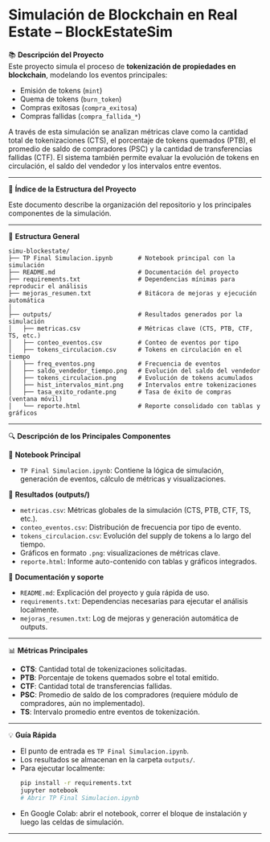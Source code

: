 # Simulación de Blockchain en Real Estate – BlockEstateSim

📚 **Descripción del Proyecto**  
Este proyecto simula el proceso de **tokenización de propiedades en blockchain**, modelando los eventos principales:  
- Emisión de tokens (`mint`)  
- Quema de tokens (`burn_token`)  
- Compras exitosas (`compra_exitosa`)  
- Compras fallidas (`compra_fallida_*`)  

A través de esta simulación se analizan métricas clave como la cantidad total de tokenizaciones (CTS), el porcentaje de tokens quemados (PTB), el promedio de saldo de compradores (PSC) y la cantidad de transferencias fallidas (CTF). El sistema también permite evaluar la evolución de tokens en circulación, el saldo del vendedor y los intervalos entre eventos.

---

📑 **Índice de la Estructura del Proyecto**

Este documento describe la organización del repositorio y los principales componentes de la simulación.

---

📂 **Estructura General**
```
simu-blockestate/
├── TP Final Simulacion.ipynb       # Notebook principal con la simulación
├── README.md                       # Documentación del proyecto
├── requirements.txt                # Dependencias mínimas para reproducir el análisis
├── mejoras_resumen.txt             # Bitácora de mejoras y ejecución automática
│
├── outputs/                        # Resultados generados por la simulación
│   ├── metricas.csv                # Métricas clave (CTS, PTB, CTF, TS, etc.)
│   ├── conteo_eventos.csv          # Conteo de eventos por tipo
│   ├── tokens_circulacion.csv      # Tokens en circulación en el tiempo
│   ├── freq_eventos.png            # Frecuencia de eventos
│   ├── saldo_vendedor_tiempo.png   # Evolución del saldo del vendedor
│   ├── tokens_circulacion.png      # Evolución de tokens acumulados
│   ├── hist_intervalos_mint.png    # Intervalos entre tokenizaciones
│   ├── tasa_exito_rodante.png      # Tasa de éxito de compras (ventana móvil)
│   └── reporte.html                # Reporte consolidado con tablas y gráficos
```

---

🔍 **Descripción de los Principales Componentes**

📌 **Notebook Principal**  
- `TP Final Simulacion.ipynb`: Contiene la lógica de simulación, generación de eventos, cálculo de métricas y visualizaciones.  

📌 **Resultados (outputs/)**  
- `metricas.csv`: Métricas globales de la simulación (CTS, PTB, CTF, TS, etc.).  
- `conteo_eventos.csv`: Distribución de frecuencia por tipo de evento.  
- `tokens_circulacion.csv`: Evolución del supply de tokens a lo largo del tiempo.  
- Gráficos en formato `.png`: visualizaciones de métricas clave.  
- `reporte.html`: Informe auto-contenido con tablas y gráficos integrados.  

📌 **Documentación y soporte**  
- `README.md`: Explicación del proyecto y guía rápida de uso.  
- `requirements.txt`: Dependencias necesarias para ejecutar el análisis localmente.  
- `mejoras_resumen.txt`: Log de mejoras y generación automática de outputs.  

---

📊 **Métricas Principales**
- **CTS**: Cantidad total de tokenizaciones solicitadas.  
- **PTB**: Porcentaje de tokens quemados sobre el total emitido.  
- **CTF**: Cantidad total de transferencias fallidas.  
- **PSC**: Promedio de saldo de los compradores (requiere módulo de compradores, aún no implementado).  
- **TS**: Intervalo promedio entre eventos de tokenización.  

---

💡 **Guía Rápida**
- El punto de entrada es `TP Final Simulacion.ipynb`.  
- Los resultados se almacenan en la carpeta `outputs/`.  
- Para ejecutar localmente:  
  ```bash
  pip install -r requirements.txt
  jupyter notebook
  # Abrir TP Final Simulacion.ipynb
  ```  
- En Google Colab: abrir el notebook, correr el bloque de instalación y luego las celdas de simulación.  

---
